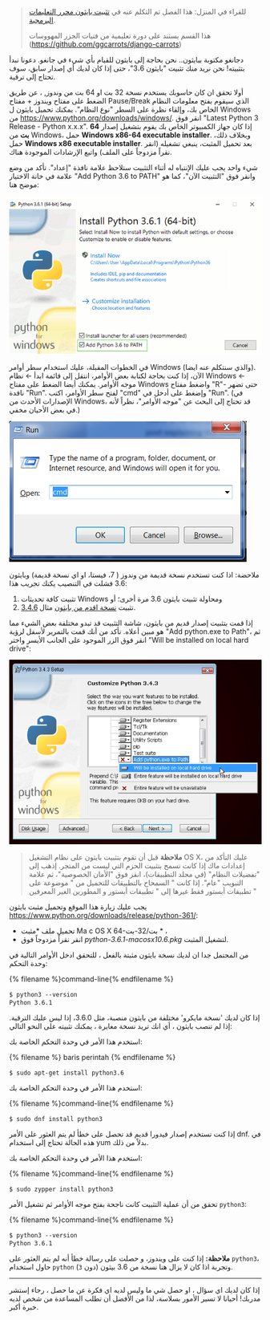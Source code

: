 > للقراء في المنزل: هذا الفصل تم التكلم عنه في [تثبيت بايثون محرر التعليمات البرمجية](https://www.youtube.com/watch?v=pVTaqzKZCdA).
> 
> هذا القسم يستند على دورة تعليمية من فتيات الجزر المهووسات (https://github.com/ggcarrots/django-carrots)

دجانغو مكتوبة ببايثون.. نحن بحاجة إلى بايثون للقيام بأي شيء في جانغو. دعونا نبدأ بتثبيته! نحن نريد منك تثبيت "بايثون 3،6"، حتى إذا كان لديك أي إصدار سابق، سوف تحتاج إلى ترقية.

<!--sec data-title="Install Python: Windows" data-id="python_windows" data-collapse=true ces-->

أولا تحقق ان كان حاسوبك يستخدم نسخة 32 بت او 64 بت من وندوز, ، عن طريق الضغط على مفتاح ويندوز + مفتاح Pause/Break الذي سيقوم بفتح معلومات النظام الخاص بك، وإلقاء نظرة على السطر "نوع النظام". يمكنك تحميل بايثون ل Windows من https://www.python.org/downloads/windows/. انقر فوق "Latest Python 3 Release - Python x.x.x". إذا كان جهاز الكمبيوتر الخاص بك يقوم بتشغيل إصدار **64 بت** من Windows، حمل **Windows x86-64 executable installer**. وبخلاف ذلك، حمل **Windows x86 executable installer**. بعد تحميل المثبت، ينبغي تشغيله (انقر نقراً مزدوجاً على الملف) واتبع الإرشادات الموجودة هناك.

شيء واحد يجب عليك الإنتباه له أثناء التثبيت ستلاحظ علامة نافذة "إعداد". تأكد من وضع علامة في خانة الاختيار "Add Python 3.6 to PATH" وانقر فوق "التثبيت الآن"، كما هو موضح هنا:

![لا تنس إضافة بيثون إلى المسار](../python_installation/images/python-installation-options.png)

في الخطوات المقبلة، عليك استخدام سطر أوامر Windows (والذي سنتكلم عنه ايضا). الآن، إذا كنت بحاجة لكتابة بعض الأوامر، انتقل إلى قائمة ابدأ ← نظام Windows ← موجه الأوامر. يمكنك أيضا الضغط على مفتاح Windows واضغط مفتاح "R"- حتى تضهر نافدة "Run". لفتح سطر الأوامر، اكتب "cmd" وإضغط على أدخل في "Run". (في الإصدارات الأحدث من Windows، قد تحتاج إلى البحث عن "موجه الأوامر"، نظراً لأنه في بعض الأحيان مخفي.)

![أكتب "cmd" في نافدة "Run&quot](../python_installation/images/windows-plus-r.png)

ملاحضة: اذا كنت تستخدم نسخة قديمة من وندوز ( 7، فيستا، او اي نسخة قديمة) وبايثون 3.6 فشلت في التنصيب يكنك تجريب هذا:

1. تثبيت كافة تحديثات Windows ومحاولة تثبيت بايثون 3.6 مرة أخرى؛ أو
2. تثبيت [نسخة اقدم من بايثون](https://www.python.org/downloads/windows/) مثال [3.4.6](https://www.python.org/downloads/release/python-346/).

إذا قمت بتثبيت إصدار قديم من بايثون، شاشة التثبيت قد تبدو مختلفة بعض الشيء مما هو مبين أعلاه. تأكد من أنك قمت بالتمرير لأسفل لرؤية "Add python.exe to Path"، ثم انقر فوق الزر الموجود على الجانب الأيسر واختر "Will be installed on local hard drive":

![إضافة بايثون إلى المسار، الإصدارات القديمة](../python_installation/images/add_python_to_windows_path.png)

<!--endsec-->

<!--sec data-title="Install Python: OS X" data-id="python_OSX"
data-collapse=true ces-->

> **ملاحظة** قبل أن تقوم بتثبيت بايثون على نظام التشغيل OS X، عليك التأكد من إعدادات ماك إذا كانت تسمح بتثبيت الحزم التي ليست من المتجر. إذهب إلى "تفضيلات النظام" (في مجلد التطبيقات)، انقر فوق "الأمان الخصوصية"، ثم علامة التبويب "عام". إذا كانت " السمحاح بالتطبيقات للتحميل من " موضوعة على تطبيقات أبستور فقط غيرها إلى " تطبيقات أبستور و المطورين الغير المعرفين "

يجب عليك زيارة هذا الموقع وتحميل مثبت بايثون https://www.python.org/downloads/release/python-361/:

* تحميل ملف *مثبت Ma c OS X 64-بت/32-بت * ،
* انقر نقراً مزدوجاً فوق *python-3.6.1-macosx10.6.pkg* لتشغيل المثبت.

<!--endsec-->

<!--sec data-title="Install Python: Linux" data-id="python_linux"
data-collapse=true ces-->

من المحتمل جدا ان لديك نسخة بايثون مثبتة بالفعل ، للتحقق ادخل الأوامر التالية في وحدة التحكم:

{% filename %}command-line{% endfilename %}

    $ python3 --version
    Python 3.6.1
    

إذا كان لديك 'نسخة مايكرو' مختلفة من بايثون منصبة، مثل 3.6.0، إذا ليس عليك الترقية. إذا لم تنصب بايثون ، أي انك تريد نسخة مغايرة ، يمكنك تثبيته على النحو التالي:

<!--endsec-->

<!--sec data-title="Install Python: Debian or Ubuntu" data-id="python_debian" data-collapse=true ces-->

استخدم هذا الأمر في وحدة التحكم الخاصة بك:

{% filename %} baris perintah {% endfilename %}

    $ sudo apt-get install python3.6
    

<!--endsec-->

<!--sec data-title="Install Python: Fedora" data-id="python_fedora"
data-collapse=true ces-->

استخدم هذا الأمر في وحدة التحكم الخاصة بك:

{% filename %}command-line{% endfilename %}

    $ sudo dnf install python3
    

إذا كنت تستخدم إصدار فيدورا قديم قد تحصل على خطأ لم يتم العثور على الأمر dnf. في هذه الحالة تحتاج إلى استخدام yum بدلاً من ذلك.

<!--endsec-->

<!--sec data-title="Install Python: openSUSE" data-id="python_openSUSE"
data-collapse=true ces-->

استخدم هذا الأمر في وحدة التحكم الخاصة بك:

{% filename %}command-line{% endfilename %}

    $ sudo zypper install python3
    

<!--endsec-->

تحقق من أن عملية التثبيت كانت ناجحة بفتح موجه الأوامر ثم تشغيل الأمر `python3`:

{% filename %}command-line{% endfilename %}

    $ python3 --version
    Python 3.6.1
    

**ملاحظة:** إذا كنت على ويندوز، و حصلت على رسالة خطأ أنه لم يتم العثور على `python3`، حاول استخدام `python` (دون `3`) وتجربة اذا كان لا يزال هنا نسخة من 3.6 بيثون.

* * *

إذا كان لديك اي سؤال ، او حصل شي ما وليس لديه اي فكرة عن ما حصل ، رجاء إستشر مدربك! أحيانا لا تسير الأمور بسلاسة، لذا من الأفضل أن تطلب المساعدة من شخص لديه خبرة أكبر.